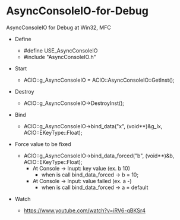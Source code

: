 # AsyncConsoleIO-for-Debug
AsyncConsoleIO for Debug at Win32, MFC

- Define
  - #define USE_AsyncConsoleIO
  - #include "AsyncConsoleIO.h"

- Start
  - ACIO::g_AsyncConsoleIO = ACIO::AsyncConsoleIO::GetInst();

- Destroy
  - ACIO::g_AsyncConsoleIO->DestroyInst();

- Bind
  - ACIO::g_AsyncConsoleIO->bind_data("x", (void**)&g_lx, ACIO::EKeyType::Float);

- Force value to be fixed
  - ACIO::g_AsyncConsoleIO->bind_data_forced("b", (void**)&b, ACIO::EKeyType::Float);
    - At Console -> Inupt: key value (ex. b 10)
      - when is call bind_data_forced -> b = 10;
    - At Console -> Input: value failed (ex. a -)
      - when is call bind_data_forced -> a = default

- Watch
  - https://www.youtube.com/watch?v=iRV6-qBKSr4

